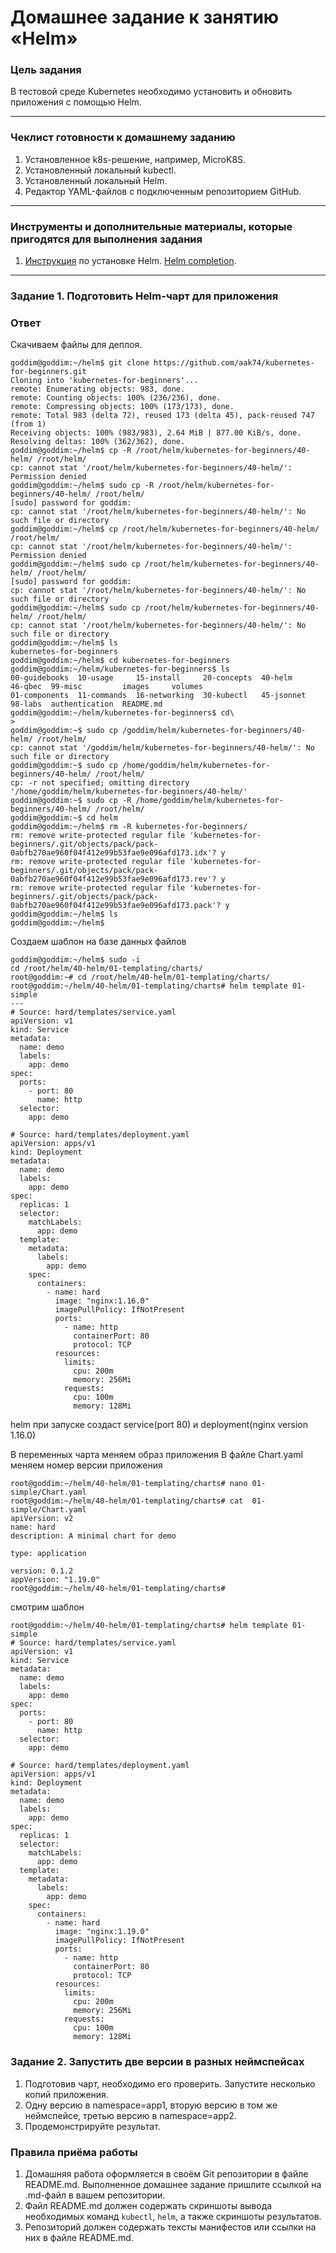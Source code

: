# Домашнее задание к занятию «Helm»

### Цель задания

В тестовой среде Kubernetes необходимо установить и обновить приложения с помощью Helm.

------

### Чеклист готовности к домашнему заданию

1. Установленное k8s-решение, например, MicroK8S.
2. Установленный локальный kubectl.
3. Установленный локальный Helm.
4. Редактор YAML-файлов с подключенным репозиторием GitHub.

------

### Инструменты и дополнительные материалы, которые пригодятся для выполнения задания

1. [Инструкция](https://helm.sh/docs/intro/install/) по установке Helm. [Helm completion](https://helm.sh/docs/helm/helm_completion/).

------

### Задание 1. Подготовить Helm-чарт для приложения
### Ответ
Скачиваем файлы для деплоя.
```
goddim@goddim:~/helm$ git clone https://github.com/aak74/kubernetes-for-beginners.git
Cloning into 'kubernetes-for-beginners'...
remote: Enumerating objects: 983, done.
remote: Counting objects: 100% (236/236), done.
remote: Compressing objects: 100% (173/173), done.
remote: Total 983 (delta 72), reused 173 (delta 45), pack-reused 747 (from 1)
Receiving objects: 100% (983/983), 2.64 MiB | 877.00 KiB/s, done.
Resolving deltas: 100% (362/362), done.
goddim@goddim:~/helm$ cp -R /root/helm/kubernetes-for-beginners/40-helm/ /root/helm/
cp: cannot stat '/root/helm/kubernetes-for-beginners/40-helm/': Permission denied
goddim@goddim:~/helm$ sudo cp -R /root/helm/kubernetes-for-beginners/40-helm/ /root/helm/
[sudo] password for goddim: 
cp: cannot stat '/root/helm/kubernetes-for-beginners/40-helm/': No such file or directory
goddim@goddim:~/helm$ cp /root/helm/kubernetes-for-beginners/40-helm/ /root/helm/
cp: cannot stat '/root/helm/kubernetes-for-beginners/40-helm/': Permission denied
goddim@goddim:~/helm$ sudo cp /root/helm/kubernetes-for-beginners/40-helm/ /root/helm/
[sudo] password for goddim: 
cp: cannot stat '/root/helm/kubernetes-for-beginners/40-helm/': No such file or directory
goddim@goddim:~/helm$ sudo cp /root/helm/kubernetes-for-beginners/40-helm/ /root/helm/
cp: cannot stat '/root/helm/kubernetes-for-beginners/40-helm/': No such file or directory
goddim@goddim:~/helm$ ls
kubernetes-for-beginners
goddim@goddim:~/helm$ cd kubernetes-for-beginners
goddim@goddim:~/helm/kubernetes-for-beginners$ ls
00-guidebooks  10-usage     15-install     20-concepts  40-helm     46-qbec  99-misc         images     volumes
01-components  11-commands  16-networking  30-kubectl   45-jsonnet  98-labs  authentication  README.md
goddim@goddim:~/helm/kubernetes-for-beginners$ cd\
> 
goddim@goddim:~$ sudo cp /goddim/helm/kubernetes-for-beginners/40-helm/ /root/helm/
cp: cannot stat '/goddim/helm/kubernetes-for-beginners/40-helm/': No such file or directory
goddim@goddim:~$ sudo cp /home/goddim/helm/kubernetes-for-beginners/40-helm/ /root/helm/
cp: -r not specified; omitting directory '/home/goddim/helm/kubernetes-for-beginners/40-helm/'
goddim@goddim:~$ sudo cp -R /home/goddim/helm/kubernetes-for-beginners/40-helm/ /root/helm/
goddim@goddim:~$ cd helm
goddim@goddim:~/helm$ rm -R kubernetes-for-beginners/
rm: remove write-protected regular file 'kubernetes-for-beginners/.git/objects/pack/pack-0abfb270ae960f04f412e99b53fae9e096afd173.idx'? y
rm: remove write-protected regular file 'kubernetes-for-beginners/.git/objects/pack/pack-0abfb270ae960f04f412e99b53fae9e096afd173.rev'? y
rm: remove write-protected regular file 'kubernetes-for-beginners/.git/objects/pack/pack-0abfb270ae960f04f412e99b53fae9e096afd173.pack'? y
goddim@goddim:~/helm$ ls
goddim@goddim:~/helm$
```
Создаем шаблон на базе данных файлов

```
goddim@goddim:~/helm$ sudo -i
cd /root/helm/40-helm/01-templating/charts/
root@goddim:~# cd /root/helm/40-helm/01-templating/charts/
root@goddim:~/helm/40-helm/01-templating/charts# helm template 01-simple
---
# Source: hard/templates/service.yaml
apiVersion: v1
kind: Service
metadata:
  name: demo
  labels:
    app: demo
spec:
  ports:
    - port: 80
      name: http
  selector:
    app: demo

# Source: hard/templates/deployment.yaml
apiVersion: apps/v1
kind: Deployment
metadata:
  name: demo
  labels:
    app: demo
spec:
  replicas: 1
  selector:
    matchLabels:
      app: demo
  template:
    metadata:
      labels:
        app: demo
    spec:
      containers:
        - name: hard
          image: "nginx:1.16.0"
          imagePullPolicy: IfNotPresent
          ports:
            - name: http
              containerPort: 80
              protocol: TCP
          resources:
            limits:
              cpu: 200m
              memory: 256Mi
            requests:
              cpu: 100m
              memory: 128Mi
```
helm при запуске создаст service(port 80) и deployment(nginx version 1.16.0)

В переменных чарта меняем образ приложения
В файле Chart.yaml меняем номер версии приложения
```
root@goddim:~/helm/40-helm/01-templating/charts# nano 01-simple/Chart.yaml
root@goddim:~/helm/40-helm/01-templating/charts# cat  01-simple/Chart.yaml
apiVersion: v2
name: hard
description: A minimal chart for demo

type: application

version: 0.1.2
appVersion: "1.19.0"
root@goddim:~/helm/40-helm/01-templating/charts# 
```
смотрим шаблон

```
root@goddim:~/helm/40-helm/01-templating/charts# helm template 01-simple
# Source: hard/templates/service.yaml
apiVersion: v1
kind: Service
metadata:
  name: demo
  labels:
    app: demo
spec:
  ports:
    - port: 80
      name: http
  selector:
    app: demo

# Source: hard/templates/deployment.yaml
apiVersion: apps/v1
kind: Deployment
metadata:
  name: demo
  labels:
    app: demo
spec:
  replicas: 1
  selector:
    matchLabels:
      app: demo
  template:
    metadata:
      labels:
        app: demo
    spec:
      containers:
        - name: hard
          image: "nginx:1.19.0"
          imagePullPolicy: IfNotPresent
          ports:
            - name: http
              containerPort: 80
              protocol: TCP
          resources:
            limits:
              cpu: 200m
              memory: 256Mi
            requests:
              cpu: 100m
              memory: 128Mi
```

### Задание 2. Запустить две версии в разных неймспейсах

1. Подготовив чарт, необходимо его проверить. Запуститe несколько копий приложения.
2. Одну версию в namespace=app1, вторую версию в том же неймспейсе, третью версию в namespace=app2.
3. Продемонстрируйте результат.

### Правила приёма работы

1. Домашняя работа оформляется в своём Git репозитории в файле README.md. Выполненное домашнее задание пришлите ссылкой на .md-файл в вашем репозитории.
2. Файл README.md должен содержать скриншоты вывода необходимых команд `kubectl`, `helm`, а также скриншоты результатов.
3. Репозиторий должен содержать тексты манифестов или ссылки на них в файле README.md.


